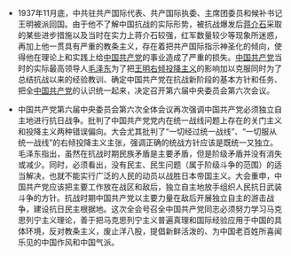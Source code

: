 -    1937年11月底，中共驻共产国际代表、共产国际执委、主席团委员和候补书记王明被派回国。由于他不了解中国抗战的实际形势，被抗战爆发后[蒋介石](https://zh.wikipedia.org/wiki/蒋介石)采取的某些进步措施以及当时在实力上蒋介石较强，红军数量较少等现象所迷惑，再加上他一贯具有严重的教条主义，存在着把共产国际指示神圣化的倾向，使得他在理论上和实践上给[中国共产党](https://zh.wikipedia.org/wiki/中国共产党)的事业造成了严重的损失。[中国共产党](https://zh.wikipedia.org/wiki/中国共产党)当时的实际最高领导人[毛泽东](https://zh.wikipedia.org/wiki/毛泽东)为了把[王明右倾投降主义](https://zh.wikipedia.org/wiki/王明右倾投降主义)的影响加以克服同时为了总结抗战以来的经验教训、确定中国共产党在抗战新阶段的基本方针和任务、把全[中国共产党](https://zh.wikipedia.org/wiki/中国共产党)的认识统一起来，决定召开第六届中央委员会第六次会议。


- ​        中国共产党第六届中央委员会第六次全体会议再次强调中国共产党必须独立自主地进行抗日战争。批判了中国共产党党内在统一战线问题上存在的关门主义和投降主义两种错误偏向。大会尤其批判了“一切经过统一战线”、“一切服从统一战线”的右倾投降主义主张，强调正确的统战方针应该是既统一又独立。毛泽东指出，虽然在抗战时期民族矛盾是主要矛盾，但是阶级矛盾并没有消失或减少。同时，必须看出，没有民主、民生问题（属于阶级斗争的范围）的适当解决，也就不能实行广泛的人民的动员以战胜日本帝国主义。大会重申，中国共产党应该把主要工作放在战区和敌后，独立自主地放手组织人民抗日武装斗争的方针。抗战时期中国共产党以主要力量在敌后开展独立自主的游击战争，建设抗日民主根据地。这次全会号召全中国共产党同志必须努力学习马克思列宁主义理论，善于把马克思列宁主义普遍真理和国际经验应用于中国的具体环境，反对教条主义，废止洋八股，提倡新鲜活泼的、为中国老百姓所喜闻乐见的中国作风和中国气派。